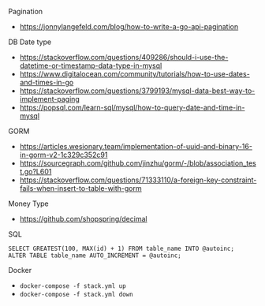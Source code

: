 Pagination

- https://jonnylangefeld.com/blog/how-to-write-a-go-api-pagination

DB Date type
- https://stackoverflow.com/questions/409286/should-i-use-the-datetime-or-timestamp-data-type-in-mysql
- https://www.digitalocean.com/community/tutorials/how-to-use-dates-and-times-in-go
- https://stackoverflow.com/questions/3799193/mysql-data-best-way-to-implement-paging
- https://popsql.com/learn-sql/mysql/how-to-query-date-and-time-in-mysql

GORM
- https://articles.wesionary.team/implementation-of-uuid-and-binary-16-in-gorm-v2-1c329c352c91
- https://sourcegraph.com/github.com/jinzhu/gorm/-/blob/association_test.go?L601
- https://stackoverflow.com/questions/71333110/a-foreign-key-constraint-fails-when-insert-to-table-with-gorm

Money Type
- https://github.com/shopspring/decimal

SQL
```
SELECT GREATEST(100, MAX(id) + 1) FROM table_name INTO @autoinc;
ALTER TABLE table_name AUTO_INCREMENT = @autoinc;
```

Docker

- `docker-compose -f stack.yml up`
- `docker-compose -f stack.yml down`